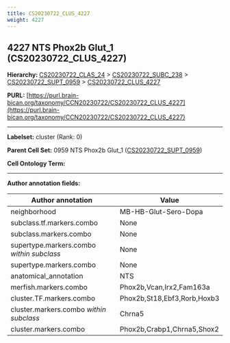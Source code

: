 ```yaml
---
title: CS20230722_CLUS_4227
weight: 4227
---
```

## 4227 NTS Phox2b Glut_1 (CS20230722_CLUS_4227)
<b>Hierarchy: </b>
[CS20230722_CLAS_24](../CS20230722_CLAS_24) >
[CS20230722_SUBC_238](../CS20230722_SUBC_238) >
[CS20230722_SUPT_0959](../CS20230722_SUPT_0959) >
[CS20230722_CLUS_4227](../CS20230722_CLUS_4227)

**PURL:** [https://purl.brain-bican.org/taxonomy/CCN20230722/CS20230722_CLUS_4227](https://purl.brain-bican.org/taxonomy/CCN20230722/CS20230722_CLUS_4227)

---


**Labelset:** cluster (Rank: 0)

**Parent Cell Set:** 0959 NTS Phox2b Glut_1 ([CS20230722_SUPT_0959](../CS20230722_SUPT_0959))



**Cell Ontology Term:** 

[MARKER GENES.]: #


---

[TRANSFERRED ANNOTATIONS.]: #


[AUTHOR ANNOTATION FIELDS.]: #


**Author annotation fields:**

| Author annotation | Value |
|-------------------|-------|
|neighborhood|MB-HB-Glut-Sero-Dopa|
|subclass.tf.markers.combo|None|
|subclass.markers.combo|None|
|supertype.markers.combo _within subclass_|None|
|supertype.markers.combo|None|
|anatomical_annotation|NTS|
|merfish.markers.combo|Phox2b,Vcan,Irx2,Fam163a|
|cluster.TF.markers.combo|Phox2b,St18,Ebf3,Rorb,Hoxb3|
|cluster.markers.combo _within subclass_|Chrna5|
|cluster.markers.combo|Phox2b,Crabp1,Chrna5,Shox2|
